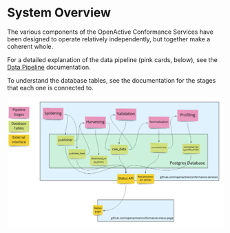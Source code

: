 # System Overview

The various components of the OpenActive Conformance Services have been designed to operate relatively independently, but together make a coherent whole. 

For a detailed explanation of the data pipeline \(pink cards, below\), see the [Data Pipeline](stage/) documentation.

To understand the database tables, see the documentation for the stages that each one is connected to. 

![OA Conformance Service Architecture Diagram](../.gitbook/assets/oa-conformance-architecture-2-.jpg)

